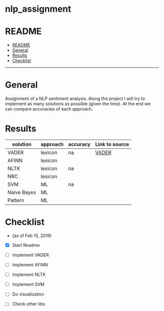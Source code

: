 # nlp_assignment

# README
<!-- TOC -->

- [README](#readme)
- [General](#general)
- [Results](#results)
- [Checklist](#Checklist)

<!-- /TOC -->

___

# General

Assignment of a NLP sentiment analysis. Along the project I will try to implement as many solutions as possible (given the time). At the end we can compare accuracies of each approach.

# Results


| solution    | approach | accuracy | Link to source                                     |
| ----------- | -------- | -------- | -------------------------------------------------- |
| VADER       | lexicon  | na       | [VADER](https://github.com/cjhutto/vaderSentiment) |
| AFINN       | lexicon  |          |                                                    |
| NLTK        | lexicon  | na       |                                                    |
| NRC         | lexicon  |          |                                                    |
| SVM         | ML       | na       |                                                    |
| Naive Bayes | ML       |          |                                                    |
| Pattern     | ML       |          |                                                    |



# Checklist
 - (as of Feb 15, 2019)
 - [x] Start Readme
 - [ ] Implement VADER
 - [ ] Implement AFINN
 - [ ] Implement NLTK
 - [ ] Implement SVM
 - [ ] Do visualization
 - [ ] Check other libs




## 
